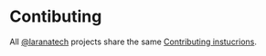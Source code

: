 # Contibuting

All [@laranatech](https://github.com/laranatech) projects share the same [Contributing instucrions](https://github.com/laranatech/standart/blob/main/CONTRIBUTING.md).
